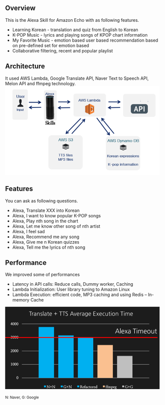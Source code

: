 ## Overview
This is the Alexa Skill for Amazon Echo with as following features. 
* Learning Korean - translation and quiz from English to Korean
* K-POP Music - lyrics and playing songs of KPOP chart information
* My Favorite Music - emotion based user based recommendation based on pre-defined set for emotion based 
* Collaborative filtering, recent and popular playlist 

## Architecture 
It used AWS Lambda, Google Translate API, Naver Text to Speech API, Melon API and ffmpeg technology. 
<img src="docs/kalexa-diagram.png" width="500" alt="*">

## Features 
You can ask as following questions.
* Alexa, Translate XXX into Korean
* Alexa, I want to know popular K-POP songs
* Alexa, Play nth song in the chart
* Alexa, Let me know other song of nth artist
* Alexa, I feel sad
* Alexa, Recommend me any song
* Alexa, Give me n Korean quizzes
* Alexa, Tell me the lyrics of nth song

## Performance
We improved some of performances
* Latency in API calls: Reduce calls, Dummy worker, Caching
* Lambda Initialization: User library tuning to Amazon Linux
* Lambda Execution: efficient code, MP3 caching and using Redis – In-memory Cache
<img src="docs/kalexa-performance.png" width="500" alt="*">

<small>N: Naver, G: Google</small>
